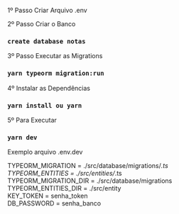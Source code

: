 
1º Passo Criar Arquivo .env

2º Passo Criar o Banco
### `create database notas`

3º Passo Executar as Migrations
### `yarn typeorm migration:run`

4º Instalar as Dependências

### `yarn install ou yarn`

5º Para Executar

### `yarn dev`


Exemplo arquivo .env.dev

TYPEORM_MIGRATION = ./src/database/migrations/*.ts<br>
TYPEORM_ENTITIES = ./src/entities/*.ts<br>
TYPEORM_MIGRATION_DIR = ./src/database/migrations<br>
TYPEORM_ENTITIES_DIR = ./src/entity<br>
KEY_TOKEN = senha_token<br>
DB_PASSWORD = senha_banco<br>

